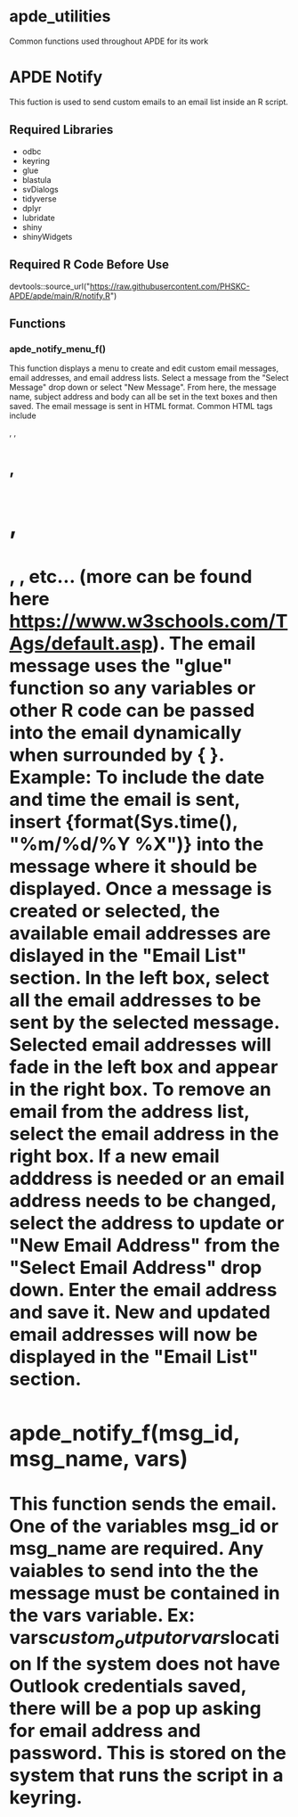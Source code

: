# apde_utilities
Common functions used throughout APDE for its work

# APDE Notify
This fuction is used to send custom emails to an email list inside an R script.
## Required Libraries
- odbc
- keyring
- glue
- blastula
- svDialogs
- tidyverse
- dplyr
- lubridate
- shiny
- shinyWidgets
## Required R Code Before Use
devtools::source_url("https://raw.githubusercontent.com/PHSKC-APDE/apde/main/R/notify.R")
## Functions
### apde_notify_menu_f()
This function displays a menu to create and edit custom email messages, email addresses, and email address lists.
Select a message from the "Select Message" drop down or select "New Message". From here, the message name, subject address and body can all be set in the text boxes and then saved.
The email message is sent in HTML format. Common HTML tags include <p>, <a>, <h1>, <h2>, <h3>, <b>, etc... (more can be found here https://www.w3schools.com/TAgs/default.asp). The email message uses the "glue" function so any variables or other R code can be passed into the email dynamically when surrounded by { }. 
  Example: To include the date and time the email is sent, insert {format(Sys.time(), "%m/%d/%Y %X")} into the message where it should be displayed.
Once a message is created or selected, the available email addresses are dislayed in the "Email List" section. In the left box, select all the email addresses to be sent by the selected message. Selected email addresses will fade in the left box and appear in the right box. To remove an email from the address list, select the email address in the right box.
If a new email adddress is needed or an email address needs to be changed, select the address to update or "New Email Address" from the "Select Email Address" drop down. Enter the email address and save it. New and updated email addresses will now be displayed in the "Email List" section.
### apde_notify_f(msg_id, msg_name, vars)
This function sends the email.
One of the variables msg_id or msg_name are required.
Any vaiables to send into the the message must be contained in the vars variable.
  Ex: vars$custom_output or vars$location
If the system does not have Outlook credentials saved, there will be a pop up asking for email address and password. This is stored on the system that runs the script in a keyring.  
